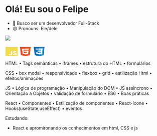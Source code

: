 # Olá! Eu sou o Felipe 
- 🔭 Busco ser um desenvolvedor Full-Stack
- 😄 Pronouns: Ele/dele



<div>
  <img height="180em" src="https://github-readme-stats.vercel.app/api/top-langs/?username=FelipeGabriel7&layout=compact&langs_count=7&theme=dark"/>
</div>

<div style="display: flex gap:20px" ><br>
  <img align="center" alt="Felipe-Js" height="30" width="40" src="https://raw.githubusercontent.com/devicons/devicon/master/icons/javascript/javascript-plain.svg">
  <img align="center" alt="Felipe-HTML" height="30" width="40" src="https://raw.githubusercontent.com/devicons/devicon/master/icons/html5/html5-original.svg">
  <img align="center" alt="Felipe-CSS" height="30" width="40" src="https://raw.githubusercontent.com/devicons/devicon/master/icons/css3/css3-original.svg">
 </div>


HTML
 • Tags semânticas 
 • iframes
 • estrutura do HTML
 • formulários 

CSS
  • box modal
  • responsividade 
  • flexbox
  • grid
  • estilização Html
  • efeitos/animações

JS
  • Lógica de programação 
  • Manipulação do DOM
  • JS assíncrono 
  • Orientação a Objetos 
  • validação de formulário
  • ES6
  • Boas práticas 

React
  • Componentes
  • Estilização de componentes
  • React-ícone
  • Hooks(useState,useEffect)
  • eventos

Estudando:

 - React e apromironando os conhecimentos em html, CSS e js
